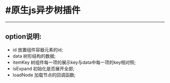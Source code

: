#原生js异步树插件
====================
----------------------------------------------------------------
option说明:
-----------
+ id  放置组件容器元素的id;
+ data  树形结构的数据;
+ itemKey  树组件每一项的展示key与data中每一项的key相对照;
+ isExpand  初始化是否展开全部;
+ loadNode  加载节点的回调函数;
